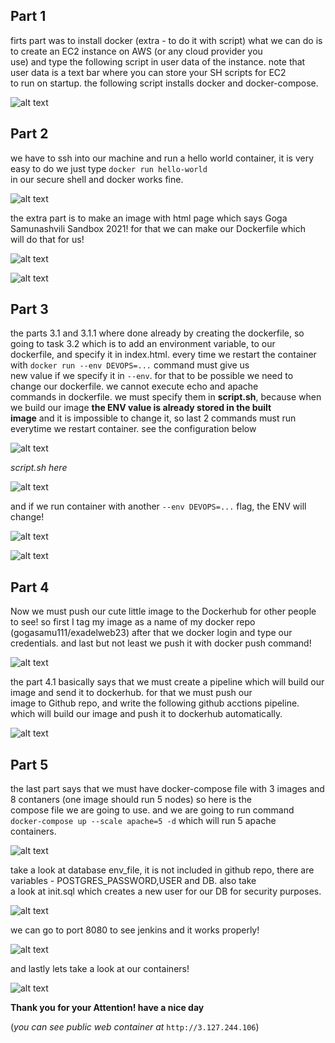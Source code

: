 ## Part 1  
firts part was to install docker (extra - to do it with script) what we can do is to create an EC2 instance on AWS (or any cloud provider you  
use) and type the following script in user data of the instance. note that user data is a text bar where you can store your SH scripts for EC2  
to run on startup. the following script installs docker and docker-compose. 

![alt text](https://task-4-exadel-yeah.s3.eu-central-1.amazonaws.com/part1.PNG)

## Part 2 
we have to ssh into our machine and run a hello world container, it is very easy to do we just type `docker run hello-world`  
in our secure shell and docker works fine. 

![alt text](https://task-4-exadel-yeah.s3.eu-central-1.amazonaws.com/part2.PNG)

the extra part is to make an image with html page which says Goga Samunashvili Sandbox 2021! for that we can make our Dockerfile which  
will do that for us!  

![alt text](https://task-4-exadel-yeah.s3.eu-central-1.amazonaws.com/part3.PNG)

![alt text](https://task-4-exadel-yeah.s3.eu-central-1.amazonaws.com/part4.PNG)

## Part 3

the parts 3.1 and 3.1.1 where done already by creating the dockerfile, so going to task 3.2 which is to add an environment variable, to our  
dockerfile, and specify it in index.html. every time we restart the container with `docker run --env DEVOPS=...` command must give us  
new value if we specify it in `--env`. for that to be possible we need to change our dockerfile. we cannot execute echo and apache  
commands in dockerfile. we must specify them in **script.sh**, because when we build our image **the ENV value is already stored in the built  
image** and it is impossible to change it, so last 2 commands must run everytime we restart container. see the configuration below

![alt text](https://task-4-exadel-yeah.s3.eu-central-1.amazonaws.com/solution3.1.PNG)  

*script.sh here*

![alt text](https://task-4-exadel-yeah.s3.eu-central-1.amazonaws.com/Capture.PNG)

and if we run container with another `--env DEVOPS=...` flag, the ENV will change!  

![alt text](https://task-4-exadel-yeah.s3.eu-central-1.amazonaws.com/done1.PNG)  

![alt text](https://task-4-exadel-yeah.s3.eu-central-1.amazonaws.com/done2.PNG)

## Part 4

Now we must push our cute little image to the Dockerhub for other people to see! so first I tag my image as a name of my docker repo   
(gogasamu111/exadelweb23) after that we docker login and type our credentials. and last but not least we push it with docker push command!

![alt text](https://task-4-exadel-yeah.s3.eu-central-1.amazonaws.com/part7.PNG)

the part 4.1 basically says that we must create a pipeline which will build our image and send it to dockerhub. for that we must push our  
image to Github repo, and write the following github acctions pipeline. which will build our image and push it to dockerhub automatically.  

![alt text](https://task-4-exadel-yeah.s3.eu-central-1.amazonaws.com/part8.PNG)  

## Part 5

the last part says that we must have docker-compose file with 3 images and 8 contaners (one image should run 5 nodes) so here is the  
compose file we are going to use. and we are going to run command `docker-compose up --scale apache=5 -d` which will run 5 apache  
containers.

![alt text](https://task-4-exadel-yeah.s3.eu-central-1.amazonaws.com/part9.PNG)

take a look at database env_file, it is not included in github repo, there are variables - POSTGRES_PASSWORD,USER and DB. also take   
a look at init.sql which creates a new user for our DB for security purposes.  

![alt text](https://task-4-exadel-yeah.s3.eu-central-1.amazonaws.com/part11.PNG)  

we can go to port 8080 to see jenkins and it works properly!  

![alt text](https://task-4-exadel-yeah.s3.eu-central-1.amazonaws.com/part10.PNG)  

and lastly lets take a look at our containers!  

![alt text](https://task-4-exadel-yeah.s3.eu-central-1.amazonaws.com/part12.PNG)  

**Thank you for your Attention! have a nice day**

(*you can see public web container at* `http://3.127.244.106`)
